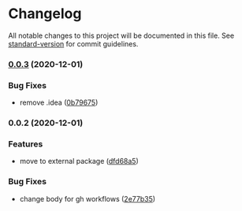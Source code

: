 # Changelog

All notable changes to this project will be documented in this file. See [standard-version](https://github.com/conventional-changelog/standard-version) for commit guidelines.

### [0.0.3](https://github.com/leonied7/vue-validate-form-validators/compare/v0.0.2...v0.0.3) (2020-12-01)


### Bug Fixes

* remove .idea ([0b79675](https://github.com/leonied7/vue-validate-form-validators/commit/0b79675f07c6aa5a37ec32f8369152d6323e3450))

### 0.0.2 (2020-12-01)


### Features

* move to external package ([dfd68a5](https://github.com/leonied7/vue-validate-form-validators/commit/dfd68a577eacc1df6393d531f382bf45095e4105))


### Bug Fixes

* change body for gh workflows ([2e77b35](https://github.com/leonied7/vue-validate-form-validators/commit/2e77b354234127a05f3844470a46c1c7de11015a))
